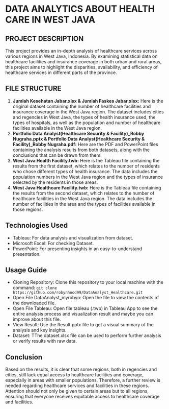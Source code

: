 # **DATA ANALYTICS ABOUT HEALTH CARE IN WEST JAVA**


## **PROJECT DESCRIPTION**
This project provides an in-depth analysis of healthcare services across various regions in West Java, Indonesia. By examining statistical data on healthcare facilities and insurance coverage in both urban and rural areas, this project aims to highlight the disparities, availability, and efficiency of healthcare services in different parts of the province.

## **FILE STRUCTURE**
1. **Jumlah Kesehatan Jabar.xlsx & Jumlah Faskes Jabar.xlsx:** Here is the original dataset containing the number of healthcare facilities and insurance coverage in the West Java region. The dataset includes cities and regencies in West Java, the types of health insurance used, the types of hospitals, as well as the population and number of healthcare facilities available in the West Java region.
2. **Portfolio Data Analyst(Healthcare Security & Facility)_Robby Nugraha.pptx &  Portfolio Data Analyst(Healthcare Security & Facility)_Robby Nugraha.pdf:** Here are the PDF and PowerPoint files containing the analysis results from both datasets, along with the conclusions that can be drawn from them.
3. **West Java Health Facility.twb:** Here is the Tableau file containing the results from the first dataset, which relates to the number of residents who chose different types of health insurance. The data includes the population numbers in the West Java region and the types of insurance selected by the residents in those areas.
4. **West Java Healthcare Facility.twb:** Here is the Tableau file containing the results from the second dataset, which relates to the number of healthcare facilities in the West Java region. The data includes the number of facilities in the area and the types of facilities available in those regions.

## **Technologies Used**
- Tableau: For data analysis and visualization from dataset.
- Microsoft Excel: For checking Dataset.
- PowerPoint: For presenting insights in an easy-to-understand presentation.

## **Usage Guide**
- Cloning Repository: Clone this repository to your local machine with the command: `git clone https://github.com/robynhood99/DataAnalyst_Healthcare.git`
- Open File DataAnalyst_myrobyn: Open the file to view the contents of the downloaded file.
- Open File Tableau: Open file tableau (.twb) in Tableau App to see the entire analysis process and visualization result and maybe you can improve about this file.
- View Result: Use the Result.pptx file to get a visual summary of the analysis and key insights.
- Dataset: TThe dataset.xlsx file can be used to perform further analysis or verify results with raw data.

## **Conclusion**
Based on the results, it is clear that some regions, both in regencies and cities, still lack equal access to healthcare facilities and coverage, especially in areas with smaller populations. Therefore, a further review is needed regarding healthcare services and facilities in these regions. Attention should not only be given to certain areas but to all regions, ensuring that everyone receives equitable access to healthcare coverage and facilities.

